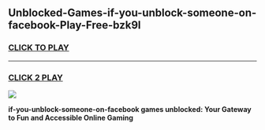 
## Unblocked-Games-if-you-unblock-someone-on-facebook-Play-Free-bzk9l
<h3>
<a href="https://premium76.site?title=if-you-unblock-someone-on-facebook&ref=23A">CLICK TO PLAY</a></h3>
<hr>

<h3>
<a href="https://premium76.site?title=if-you-unblock-someone-on-facebook&ref=23A">CLICK 2 PLAY</a>
  
</h3>

<a href="https://premium76.site?title=if-you-unblock-someone-on-facebook&ref=23A"><img src="https://clearcache.store/games.png"></a>


**if-you-unblock-someone-on-facebook games unblocked: Your Gateway to Fun and Accessible Online Gaming**
